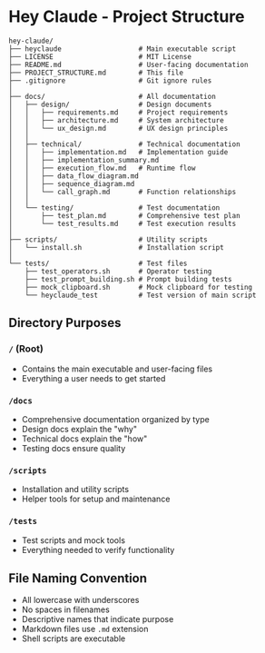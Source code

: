 # Hey Claude - Project Structure

```
hey-claude/
├── heyclaude                   # Main executable script
├── LICENSE                     # MIT License
├── README.md                   # User-facing documentation
├── PROJECT_STRUCTURE.md        # This file
├── .gitignore                  # Git ignore rules
│
├── docs/                       # All documentation
│   ├── design/                 # Design documents
│   │   ├── requirements.md     # Project requirements
│   │   ├── architecture.md     # System architecture
│   │   └── ux_design.md        # UX design principles
│   │
│   ├── technical/              # Technical documentation
│   │   ├── implementation.md   # Implementation guide
│   │   ├── implementation_summary.md
│   │   ├── execution_flow.md   # Runtime flow
│   │   ├── data_flow_diagram.md
│   │   ├── sequence_diagram.md
│   │   └── call_graph.md       # Function relationships
│   │
│   └── testing/                # Test documentation
│       ├── test_plan.md        # Comprehensive test plan
│       └── test_results.md     # Test execution results
│
├── scripts/                    # Utility scripts
│   └── install.sh              # Installation script
│
└── tests/                      # Test files
    ├── test_operators.sh       # Operator testing
    ├── test_prompt_building.sh # Prompt building tests
    ├── mock_clipboard.sh       # Mock clipboard for testing
    └── heyclaude_test          # Test version of main script
```

## Directory Purposes

### `/` (Root)
- Contains the main executable and user-facing files
- Everything a user needs to get started

### `/docs`
- Comprehensive documentation organized by type
- Design docs explain the "why"
- Technical docs explain the "how"
- Testing docs ensure quality

### `/scripts`
- Installation and utility scripts
- Helper tools for setup and maintenance

### `/tests`
- Test scripts and mock tools
- Everything needed to verify functionality

## File Naming Convention
- All lowercase with underscores
- No spaces in filenames
- Descriptive names that indicate purpose
- Markdown files use `.md` extension
- Shell scripts are executable